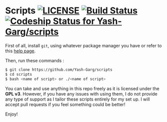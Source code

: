 # Scripts [![LICENSE](https://img.shields.io/aur/license/yaourt.svg)](https://github.com/Yash-Garg/scripts/blob/master/LICENSE) [![Build Status](https://travis-ci.com/Yash-Garg/scripts.svg?branch=master)](https://travis-ci.com/Yash-Garg/scripts) [![Codeship Status for Yash-Garg/scripts](https://app.codeship.com/projects/04c1a160-df44-0136-0966-26a2bfb188d5/status?branch=master)](https://app.codeship.com/projects/318267)

First of all, install ```git```, using whatever package 
manager you have or refer to this [help page](https://git-scm.com/book/en/v2/Getting-Started-Installing-Git).

Then, run these commands :

```bash
$ git clone https://github.com/Yash-Garg/scripts
$ cd scripts
$ bash <name of script> or ./<name of script>
```
You can take and use anything in this repo freely as it is licensed under the **GPL v3**. However, if you have any 
issues with using them, I do not provide any type of support as I tailor these scripts entirely for my set up. I 
will accept pull requests if you feel something could be better!

Enjoy!
